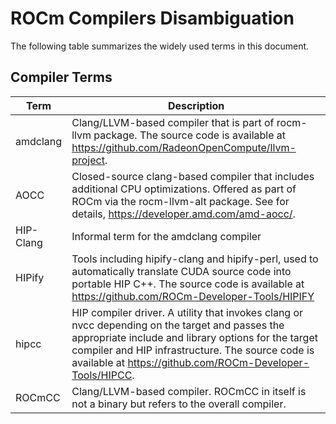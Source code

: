 # ROCm Compilers Disambiguation

The following table summarizes the widely used terms in this document.

## Compiler Terms

| Term | Description |
| - | - |
| amdclang | Clang/LLVM-based compiler that is part of rocm-llvm package. The source code is available at <a href="https://github.com/RadeonOpenCompute/llvm-project" target="_blank">https://github.com/RadeonOpenCompute/llvm-project</a>. |
| AOCC | Closed-source clang-based compiler that includes additional CPU optimizations. Offered as part of ROCm via the rocm-llvm-alt package. See for details, <a href="https://developer.amd.com/amd-aocc/" target="_blank">https://developer.amd.com/amd-aocc/</a>. |
| HIP-Clang | Informal term for the amdclang compiler |
| HIPify | Tools including hipify-clang and hipify-perl, used to automatically translate CUDA source code into portable HIP C++. The source code is available at <a href="https://github.com/ROCm-Developer-Tools/HIPIFY" target="_blank">https://github.com/ROCm-Developer-Tools/HIPIFY</a> |
| hipcc | HIP compiler driver. A utility that invokes clang or nvcc depending on the target and passes the appropriate include and library options for the target compiler and HIP infrastructure. The source code is available at <a href="https://github.com/ROCm-Developer-Tools/HIPCC" target="_blank">https://github.com/ROCm-Developer-Tools/HIPCC</a>. |
| ROCmCC | Clang/LLVM-based compiler. ROCmCC in itself is not a binary but refers to the overall compiler. |
